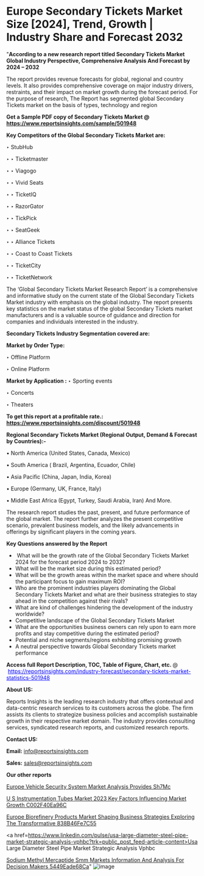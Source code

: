 # Europe Secondary Tickets Market Size [2024], Trend, Growth | Industry Share and Forecast 2032

"<strong>According to a new research report titled Secondary Tickets Market Global Industry Perspective, Comprehensive Analysis And Forecast by 2024 – 2032</strong>

The report provides revenue forecasts for global, regional and country levels. It also provides comprehensive coverage on major industry drivers, restraints, and their impact on market growth during the forecast period. For the purpose of research, The Report has segmented global Secondary Tickets market on the basis of types, technology and region

<strong>Get a Sample PDF copy of Secondary Tickets Market </strong><strong>@<a href=https://www.reportsinsights.com/sample/501948 style=color:#0000ff;> https://www.reportsinsights.com/sample/501948</a></strong></font>

<strong>Key Competitors of the Global Secondary Tickets Market are:</strong>

‣ StubHub

‣ 
‣ Ticketmaster

‣ 
‣ Viagogo

‣ 
‣ Vivid Seats

‣ 
‣ TicketIQ

‣ 
‣ RazorGator

‣ 
‣ TickPick

‣ 
‣ SeatGeek

‣ 
‣ Alliance Tickets

‣ 
‣ Coast to Coast Tickets

‣ 
‣ TicketCity

‣ 
‣ TicketNetwork

The ‘Global Secondary Tickets Market Research Report’ is a comprehensive and informative study on the current state of the Global Secondary Tickets Market industry with emphasis on the global industry. The report presents key statistics on the market status of the global Secondary Tickets market manufacturers and is a valuable source of guidance and direction for companies and individuals interested in the industry.

<strong>Secondary Tickets Industry Segmentation covered are:</strong>

<strong>Market by Order Type: </strong>

‣ Offline Platform

‣ Online Platform

<strong>Market by Application :</strong>
 ‣ Sporting events

‣ Concerts

‣ Theaters

<strong>To get this report at a profitable rate.: <a href=https://www.reportsinsights.com/discount/501948 style=color:#0000ff;>https://www.reportsinsights.com/discount/501948</a></strong></font>

<strong>Regional Secondary Tickets Market (Regional Output, Demand &amp; Forecast by Countries):-</strong>

• North America (United States, Canada, Mexico)

• South America ( Brazil, Argentina, Ecuador, Chile)

• Asia Pacific (China, Japan, India, Korea)

• Europe (Germany, UK, France, Italy)

• Middle East Africa (Egypt, Turkey, Saudi Arabia, Iran) And More.

The research report studies the past, present, and future performance of the global market. The report further analyzes the present competitive scenario, prevalent business models, and the likely advancements in offerings by significant players in the coming years.

<strong>Key Questions answered by the Report</strong>
<ul>
  <li> What will be the growth rate of the Global Secondary Tickets Market 2024 for the forecast period 2024 to 2032?</li>
  <li>What will be the market size during this estimated period?</li>
  <li>What will be the growth areas within the market space and where should the participant focus to gain maximum ROI?</li>
  <li>Who are the prominent industries players dominating the Global Secondary Tickets Market and what are their business strategies to stay ahead in the competition against their rivals?</li>
  <li>What are kind of challenges hindering the development of the industry worldwide?</li>
  <li>Competitive landscape of the Global Secondary Tickets Market</li>
  <li>What are the opportunities business owners can rely upon to earn more profits and stay competitive during the estimated period?</li>
  <li>Potential and niche segments/regions exhibiting promising growth</li>
  <li>A neutral perspective towards Global Secondary Tickets market performance</li>
</ul>
<strong>Access full Report Description, TOC, Table of Figure, Chart, etc. </strong>@  <a href=https://reportsinsights.com/industry-forecast/secondary-tickets-market-statistics-501948 style=color:#0000ff;>https://reportsinsights.com/industry-forecast/secondary-tickets-market-statistics-501948</a></font>

<strong><strong>About US</strong>:</strong>

Reports Insights is the leading research industry that offers contextual and data-centric research services to its customers across the globe. The firm assists its clients to strategize business policies and accomplish sustainable growth in their respective market domain. The industry provides consulting services, syndicated research reports, and customized research reports.

<strong>Contact US:</strong>

<p class=""""><b>Email:</b> <a href=mailto:info@reportsinsights.com>info@reportsinsights.com</a></p>
<p class=""""><b>Sales:</b> <a href=mailto:sales@reportsinsights.com>sales@reportsinsights.com</a></p>

<strong>Our other reports</strong>

<a href=https://www.linkedin.com/pulse/europe-vehicle-security-system-market-analysis-provides-sh7mc/>Europe Vehicle Security System Market Analysis Provides Sh7Mc</a>

<a href=https://medium.com/@swatiga40/u-s-instrumentation-tubes-market-2023-key-factors-influencing-market-growth-c002f40ea96c>U S Instrumentation Tubes Market 2023 Key Factors Influencing Market Growth C002F40Ea96C</a>

<a href=https://medium.com/@amanmandal1286/europe-biorefinery-products-market-shaping-business-strategies-exploring-the-transformative-838b46fe7c55>Europe Biorefinery Products Market Shaping Business Strategies Exploring The Transformative 838B46Fe7C55</a>

<a href=https://www.linkedin.com/pulse/usa-large-diameter-steel-pipe-market-strategic-analysis-vphbc?trk=public_post_feed-article-content>Usa Large Diameter Steel Pipe Market Strategic Analysis Vphbc</a>

<a href=https://medium.com/@jagruti.reportsinsights/sodium-methyl-mercaptide-smm-markets-information-and-analysis-for-decision-makers-5449eade68ca>Sodium Methyl Mercaptide Smm Markets Information And Analysis For Decision Makers 5449Eade68Ca</a>"
![image](https://github.com/Reportsinsights123/RIgrowth/assets/158415881/759c3d8b-c9bc-4551-bd15-115ed4a87c77)
